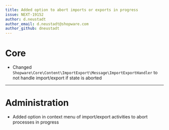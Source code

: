 ```yaml
---
title: Added option to abort imports or exports in progress
issue: NEXT-19152
author: d.neustadt
author_email: d.neustadt@shopware.com 
author_github: dneustadt
---
```

# Core
* Changed `Shopware\Core\Content\ImportExport\Message\ImportExportHandler` to not handle import/export if state is aborted
___
# Administration
* Added option in context menu of import/export activities to abort processes in progress
